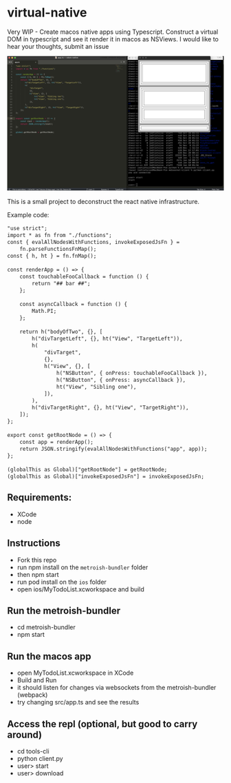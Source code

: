 # virtual-native

Very WIP - Create macos native apps using Typescript. Construct a virtual DOM in typescript and see it render it in macos as NSViews. I would like to hear your thoughts, submit an issue

![screenshot](https://github.com/jedt/virtual-native/blob/main/screenshot.png?raw=true)

This is a small project to deconstruct the react native infrastructure.

Example code:

```
"use strict";
import * as fn from "./functions";
const { evalAllNodesWithFunctions, invokeExposedJsFn } =
    fn.parseFunctionsFnMap();
const { h, ht } = fn.fnMap();

const renderApp = () => {
    const touchableFooCallback = function () {
        return "## bar ##";
    };

    const asyncCallback = function () {
        Math.PI;
    };

    return h("bodyOfTwo", {}, [
        h("divTargetLeft", {}, ht("View", "TargetLeft")),
        h(
            "divTarget",
            {},
            h("View", {}, [
                h("NSButton", { onPress: touchableFooCallback }),
                h("NSButton", { onPress: asyncCallback }),
                ht("View", "Sibling one"),
            ]),
        ),
        h("divTargetRight", {}, ht("View", "TargetRight")),
    ]);
};

export const getRootNode = () => {
    const app = renderApp();
    return JSON.stringify(evalAllNodesWithFunctions("app", app));
};

(globalThis as Global)["getRootNode"] = getRootNode;
(globalThis as Global)["invokeExposedJsFn"] = invokeExposedJsFn;
```

## Requirements:

- XCode
- node

## Instructions

- Fork this repo
- run npm install on the `metroish-bundler` folder
- then npm start
- run pod install on the `ios` folder
- open ios/MyTodoList.xcworkspace and build

## Run the metroish-bundler

- cd metroish-bundler
- npm start

## Run the macos app

- open MyTodoList.xcworkspace in XCode
- Build and Run
- it should listen for changes via websockets from the metroish-bundler (webpack)
- try changing src/app.ts and see the results

## Access the repl (optional, but good to carry around)

- cd tools-cli
- python client.py
- user> start
- user> download
